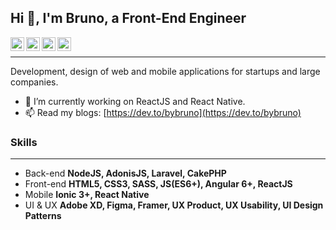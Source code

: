 ## Hi 👋, I'm Bruno, a Front-End Engineer ##

<a href="https://www.linkedin.com/in/bybruno">
  <img align="left" alt="Deepak's Linkdein" width="22px" src="https://cdn.jsdelivr.net/npm/simple-icons@v3/icons/linkedin.svg" />
</a>
<a href="https://twitter.com/bybrunodotdev">
  <img align="left" alt="Deepak's Twitter" width="22px" src="https://cdn.jsdelivr.net/npm/simple-icons@v3/icons/twitter.svg" />
</a>
<a href="https://medium.com/@bybruno">
  <img align="left" alt="Deepak's Medium" width="22px" src="https://cdn.jsdelivr.net/npm/simple-icons@v3/icons/medium.svg" />
</a>

<a href="https://www.instagram.com/bybruno.dev">
  <img align="left" alt="Deepak's Instagram" width="22px" src="https://cdn.jsdelivr.net/npm/simple-icons@v3/icons/instagram.svg" />
</a>

&nbsp;

----------------------------------------------------------------------------------------------------------------------------
Development, design of web and mobile applications for startups and large companies. 

- 🔭 I’m currently working on ReactJS and React Native.
- 📫 Read my blogs: [https://dev.to/bybruno](https://dev.to/bybruno)

### Skills ###
----------------------------------------------------------------------------------------------------------------------------
- Back-end **NodeJS, AdonisJS, Laravel, CakePHP** 
- Front-end **HTML5, CSS3, SASS, JS(ES6+), Angular 6+, ReactJS**
- Mobile **Ionic 3+, React Native**
- UI & UX **Adobe XD, Figma, Framer, UX Product, UX Usability, UI Design Patterns**
